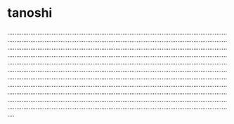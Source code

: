 # tanoshi

........................................................................................................................................................................................................................................................................................................................................................................................................................................................................................................................................................................................................................................................................................................................................................................................................................................................................................................................................................................................................................................................................................................................................................................................................................................................................................................................................................................................................................